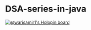 # DSA-series-in-java
[![@warisamir1's Holopin board](https://holopin.me/warisamir)](https://holopin.io/@warisamir)
